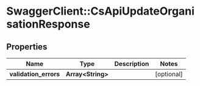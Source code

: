 # SwaggerClient::CsApiUpdateOrganisationResponse

## Properties
Name | Type | Description | Notes
------------ | ------------- | ------------- | -------------
**validation_errors** | **Array&lt;String&gt;** |  | [optional] 


